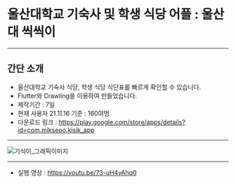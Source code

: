 # 울산대학교 기숙사 및 학생 식당 어플 : 울산대 씩씩이
---
## 간단 소개
- 울산대학교 기숙사 식당, 학생 식당 식단표를 빠르게 확인할 수 있습니다.
- Flutter와 Crawling을 이용하여 만들었습니다.
- 제작기간 : 7일
- 현재 사용자 21.11.16 기준 : 160여명 
- 다운로드 링크 : https://play.google.com/store/apps/details?id=com.mikseoo.kisik_app
---
![기식이_그래픽이미지](https://user-images.githubusercontent.com/60573093/141885844-c786cc46-e441-4a2e-a3fe-5f2cb9d149fe.jpg)


---
- 실행 영상 : https://youtu.be/73-uH4yAhq0
